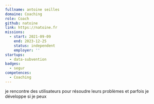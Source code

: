 ```yaml
---
fullname: antoine seilles
domaine: Coaching
role: Coach
github: natoine
link: https://natoine.fr
missions:
  - start: 2021-09-09
    end: 2023-12-25
    status: independent
    employer: ''
startups:
  - data-subvention
badges:
  - segur
competences:
  - Coaching
---
```

je rencontre des utilisateurs pour résoudre leurs problèmes et parfois je développe si je peux

